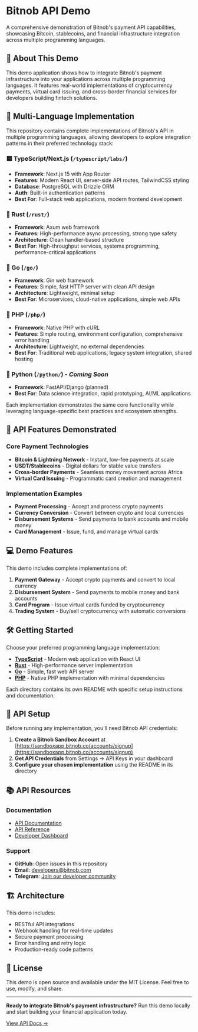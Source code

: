 # Bitnob API Demo

A comprehensive demonstration of Bitnob's payment API capabilities, showcasing Bitcoin, stablecoins, and financial infrastructure integration across multiple programming languages.

## 🚀 About This Demo

This demo application shows how to integrate Bitnob's payment infrastructure into your applications across multiple programming languages. It features real-world implementations of cryptocurrency payments, virtual card issuing, and cross-border financial services for developers building fintech solutions.

## 🌟 Multi-Language Implementation

This repository contains complete implementations of Bitnob's API in multiple programming languages, allowing developers to explore integration patterns in their preferred technology stack:

### 🟨 TypeScript/Next.js (`/typescript/labs/`)
- **Framework**: Next.js 15 with App Router
- **Features**: Modern React UI, server-side API routes, TailwindCSS styling
- **Database**: PostgreSQL with Drizzle ORM
- **Auth**: Built-in authentication patterns
- **Best For**: Full-stack web applications, modern frontend development

### 🦀 Rust (`/rust/`)
- **Framework**: Axum web framework
- **Features**: High-performance async processing, strong type safety
- **Architecture**: Clean handler-based structure
- **Best For**: High-throughput services, systems programming, performance-critical applications

### 🐹 Go (`/go/`)
- **Framework**: Gin web framework
- **Features**: Simple, fast HTTP server with clean API design
- **Architecture**: Lightweight, minimal setup
- **Best For**: Microservices, cloud-native applications, simple web APIs

### 🐘 PHP (`/php/`)
- **Framework**: Native PHP with cURL
- **Features**: Simple routing, environment configuration, comprehensive error handling
- **Architecture**: Lightweight, no external dependencies
- **Best For**: Traditional web applications, legacy system integration, shared hosting

### 🐍 Python (`/python/`) - *Coming Soon*
- **Framework**: FastAPI/Django (planned)
- **Best For**: Data science integration, rapid prototyping, AI/ML applications

Each implementation demonstrates the same core functionality while leveraging language-specific best practices and ecosystem strengths.

## 🎯 API Features Demonstrated

### Core Payment Technologies
- **Bitcoin & Lightning Network** - Instant, low-fee payments at scale
- **USDT/Stablecoins** - Digital dollars for stable value transfers
- **Cross-border Payments** - Seamless money movement across Africa
- **Virtual Card Issuing** - Programmatic card creation and management

### Implementation Examples
- **Payment Processing** - Accept and process crypto payments
- **Currency Conversion** - Convert between crypto and local currencies
- **Disbursement Systems** - Send payments to bank accounts and mobile money
- **Card Management** - Issue, fund, and manage virtual cards

## 💻 Demo Features

This demo includes complete implementations of:

1. **Payment Gateway** - Accept crypto payments and convert to local currency
2. **Disbursement System** - Send payments to mobile money and bank accounts
3. **Card Program** - Issue virtual cards funded by cryptocurrency
4. **Trading System** - Buy/sell cryptocurrency with automatic conversions

## 🛠️ Getting Started

Choose your preferred programming language implementation:

- **[TypeScript](typescript/labs/README.md)** - Modern web application with React UI
- **[Rust](rust/README.md)** - High-performance server implementation
- **[Go](go/README.md)** - Simple, fast web API server
- **[PHP](php/README.md)** - Native PHP implementation with minimal dependencies

Each directory contains its own README with specific setup instructions and documentation.

## 🔑 API Setup

Before running any implementation, you'll need Bitnob API credentials:

1. **Create a Bitnob Sandbox Account** at [https://sandboxapp.bitnob.co/accounts/signup](https://sandboxapp.bitnob.co/accounts/signup)
2. **Get API Credentials** from Settings → API Keys in your dashboard
3. **Configure your chosen implementation** using the README in its directory

## 📚 API Resources

### Documentation
- [API Documentation](https://www.bitnob.dev/docs/genesis/overview)
- [API Reference](https://www.bitnob.dev/api-reference/authentication)
- [Developer Dashboard](https://sandboxapp.bitnob.co)

### Support
- **GitHub**: Open issues in this repository
- **Email**: developers@bitnob.com
- **Telegram**: [Join our developer community](https://t.me/+QZEsH1DBhC04YjE0)

## 🏗️ Architecture

This demo includes:
- RESTful API integrations
- Webhook handling for real-time updates
- Secure payment processing
- Error handling and retry logic
- Production-ready code patterns

## 📄 License

This demo is open source and available under the MIT License. Feel free to use, modify, and share.

---

**Ready to integrate Bitnob's payment infrastructure?** Run this demo locally and start building your financial application today.

[View API Docs →](https://www.bitnob.dev/docs/genesis/overview)